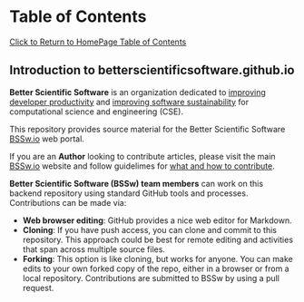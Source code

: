 Table of Contents
=================
[Click to Return to HomePage Table of Contents](../README.md)

## Introduction to betterscientificsoftware.github.io

**Better Scientific Software** is an organization dedicated to [improving developer productivity](Site/Categories/Topics/WhatIsProductivity.md) and [improving software sustainability](Site/Categories/Topics/WhatIsSustainability.md) for computational science and engineering (CSE).

This repository provides source material for the Better Scientific Software [BSSw.io](https://bssw.io) web portal. 

If you are an **Author** looking to contribute articles, please visit the main [BSSw.io](http://bssw.io) website and follow guidelimes for [what and how to contribute](https://bssw.io/pages/what-to-contribute-content-for-better-scientific-software).


**Better Scientific Software (BSSw) team members** can work on this backend repository using standard GitHub tools and processes. Contributions can be made via:
* **Web browser editing**:  GitHub provides a nice web editor for Markdown.
* **Cloning**: If you have push access, you can clone and commit to this repository.  This approach could be best for remote editing and activities that span across multiple source files.
* **Forking**: This option is like cloning, but works for anyone.  You can make edits to your own forked copy of the repo, either in a browser or from a local repository.  Contributions are submitted to BSSw by using a pull request.




<!---
Publish: no
---!>
